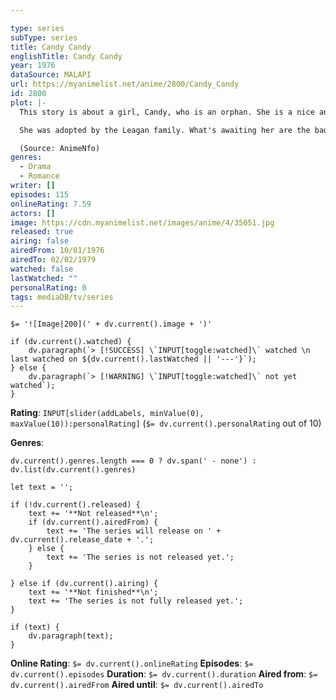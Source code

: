 ```yaml
---

type: series
subType: series
title: Candy Candy
englishTitle: Candy Candy
year: 1976
dataSource: MALAPI
url: https://myanimelist.net/anime/2800/Candy_Candy
id: 2800
plot: |-
  This story is about a girl, Candy, who is an orphan. She is a nice and optimistic girl and she has a warm heart. When she was a child, she lived in an orphanage called Pony's Home. She had a good friend called Annie. And she met the "Prince of the Hill" who is a important person in her life, on the hill behind the orphanage.

  She was adopted by the Leagan family. What's awaiting her are the bad-hearted Neil and his sister, Eliza. One day, in the rose garden, she met a boy, who is identical to the "Prince of the Hill" who she had met in her childhood. His name is Anthony. Thereafter, a fantastic story that she has never expected begins.

  (Source: AnimeNfo)
genres:
  - Drama
  - Romance
writer: []
episodes: 115
onlineRating: 7.59
actors: []
image: https://cdn.myanimelist.net/images/anime/4/35051.jpg
released: true
airing: false
airedFrom: 10/01/1976
airedTo: 02/02/1979
watched: false
lastWatched: ""
personalRating: 0
tags: mediaDB/tv/series
---
```


`$= '![Image|200](' + dv.current().image + ')'`

```dataviewjs
if (dv.current().watched) {
	dv.paragraph(`> [!SUCCESS] \`INPUT[toggle:watched]\` watched \n last watched on ${dv.current().lastWatched || '---'}`);
} else {
	dv.paragraph(`> [!WARNING] \`INPUT[toggle:watched]\` not yet watched`);
}
```

**Rating**:  `INPUT[slider(addLabels, minValue(0), maxValue(10)):personalRating]` (`$= dv.current().personalRating` out of 10)

**Genres**:
```dataviewjs
dv.current().genres.length === 0 ? dv.span(' - none') : dv.list(dv.current().genres)
```

```dataviewjs
let text = '';

if (!dv.current().released) {
	text += '**Not released**\n';
	if (dv.current().airedFrom) {
		text += 'The series will release on ' + dv.current().release_date + '.';
	} else {
		text += 'The series is not released yet.';
	}
	
} else if (dv.current().airing) {
	text += '**Not finished**\n';
	text += 'The series is not fully released yet.';
}

if (text) {
	dv.paragraph(text);
}
```

**Online Rating**: `$= dv.current().onlineRating`
**Episodes**: `$= dv.current().episodes`
**Duration**:  `$= dv.current().duration`
**Aired from**: `$= dv.current().airedFrom`
**Aired until**: `$= dv.current().airedTo`
